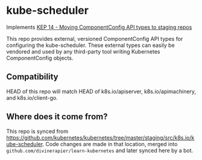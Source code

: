 # kube-scheduler

Implements [KEP 14 - Moving ComponentConfig API types to staging repos](https://git.k8s.io/enhancements/keps/sig-cluster-lifecycle/wgs/0014-20180707-componentconfig-api-types-to-staging.md#kube-scheduler-changes)

This repo provides external, versioned ComponentConfig API types for configuring the kube-scheduler.
These external types can easily be vendored and used by any third-party tool writing Kubernetes
ComponentConfig objects.

## Compatibility

HEAD of this repo will match HEAD of k8s.io/apiserver, k8s.io/apimachinery, and k8s.io/client-go.

## Where does it come from?

This repo is synced from https://github.com/kubernetes/kubernetes/tree/master/staging/src/k8s.io/kube-scheduler.
Code changes are made in that location, merged into `github.com/divinerapier/learn-kubernetes` and later synced here by a bot.

